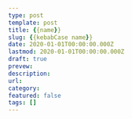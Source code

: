 ```yaml
---
type: post
template: post
title: {{name}}
slug: {{kebabCase name}}
date: 2020-01-01T00:00:00.000Z
lastmod: 2020-01-01T00:00:00.000Z
draft: true
prevew: 
description: 
url: 
category: 
featured: false
tags: []
---
```

